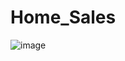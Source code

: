 # Home_Sales
![image](https://github.com/carojasp12/Home_Sales/assets/152667250/340b9272-2045-442e-a337-f272f3dc381d)
